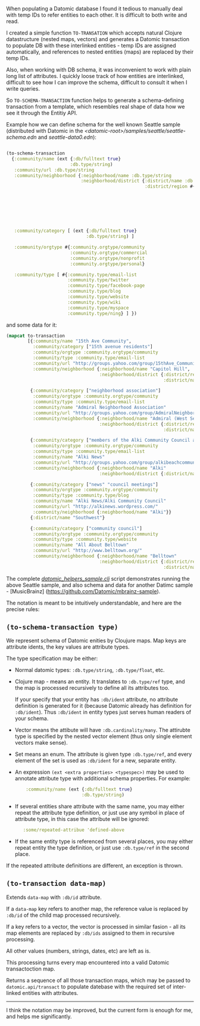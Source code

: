 When populating a Datomic database I found it tedious
to manually deal with temp IDs to refer entities
to each other. It is difficult to both write and read.

I created a simple function `TO-TRANSATION` which accepts
natural Clojure datastructure (nested maps, vectors)
and generates a Datomic transaction to populate DB with
these interlinked entities - temp IDs are assigned automatically,
and references to nested entities (maps) are replaced by their temp IDs.

Also, when working with DB schema, it was inconvenient
to work with plain long list of attributes. I quickly loose
track of how entities are interlinked, difficult to see how I can
improve the schema, difficult to consult it when I write queries.

So `TO-SCHEMA-TRANSACTION` function helps to generate a schema-defining
transaction from a template, which resembles real shape of data
how we see it through the Entitiy API.

Example how we can define schema for the well known
Seattle sample (distributed with Datomic in
the _&lt;datomic-root&gt;/samples/seattle/seattle-schema.edn_ and _seattle-data0.edn_):

```clojure

(to-schema-transaction
  {:community/name (ext {:db/fulltext true}
                        :db.type/string)
   :community/url :db.type/string
   :community/neighborhood {:neighborhood/name :db.type/string
                            :neighborhood/district {:district/name :db.type/string
                                                    :district/region #{:region/n
                                                                       :region/ne
                                                                       :region/e
                                                                       :region/se
                                                                       :region/s
                                                                       :region/sw
                                                                       :region/w
                                                                       :region/nw}}}
   :community/category [ (ext {:db/fulltext true}
                              :db.type/string) ]

   :community/orgtype #{:community.orgtype/community
                        :community.orgtype/commercial
                        :community.orgtype/nonprofit
                        :community.orgtype/personal}

   :community/type [ #{:community.type/email-list
                       :community.type/twitter
                       :community.type/facebook-page
                       :community.type/blog
                       :community.type/website
                       :community.type/wiki
                       :community.type/myspace
                       :community.type/ning} ] })
```
and some data for it:
```clojure
(mapcat to-transaction
        [{:community/name "15th Ave Community",
          :community/category ["15th avenue residents"]
          :community/orgtype :community.orgtype/community
          :community/type :community.type/email-list
          :community/url "http://groups.yahoo.com/group/15thAve_Community/"
          :community/neighborhood {:neighborhood/name "Capitol Hill",
                                   :neighborhood/district {:district/region :region/e
                                                           :district/name "East"}}}

         {:community/category ["neighborhood association"]
          :community/orgtype :community.orgtype/community
          :community/type :community.type/email-list
          :community/name "Admiral Neighborhood Association"
          :community/url "http://groups.yahoo.com/group/AdmiralNeighborhood/"
          :community/neighborhood {:neighborhood/name "Admiral (West Seattle)"
                                   :neighborhood/district {:district/region :region/sw
                                                           :district/name "Southwest"}}}

         {:community/category ["members of the Alki Community Council and residents of the Alki Beach neighborhood"]
          :community/orgtype :community.orgtype/community
          :community/type :community.type/email-list
          :community/name "Alki News"
          :community/url "http://groups.yahoo.com/group/alkibeachcommunity/"
          :community/neighborhood {:neighborhood/name "Alki"
                                   :neighborhood/district {:district/name "Southwest"}}}

         {:community/category ["news" "council meetings"]
          :community/orgtype :community.orgtype/community
          :community/type :community.type/blog
          :community/name "Alki News/Alki Community Council"
          :community/url "http://alkinews.wordpress.com/"
          :community/neighborhood {:neighborhood/name "Alki"}}
         {:district/name "Southwest"}

         {:community/category ["community council"]
          :community/orgtype :community.orgtype/community
          :community/type :community.type/website
          :community/name "All About Belltown"
          :community/url "http://www.belltown.org/"
          :community/neighborhood {:neighborhood/name "Belltown"
                                   :neighborhood/district {:district/region :region/w
                                                           :district/name "Downtown"}}}]))]   
```
The complete _[datomic_helpers_sample.clj](datomic_helpers_sample.clj)_
script demonstrates running the above Seattle sample,
and also schema and data for another Datimc sample - [MusicBrainz] (https://github.com/Datomic/mbrainz-sample).

The notation is meant to be intuitively understandable,
and here are the precise rules:

`(to-schema-transaction type)`
----------------------------

We represent schema of Datomic enities by Cloujure maps.
Map keys are attribute idents, the key values are attribute types.

The type specification may be either:
- Normal datomic types: `:db.type/string`, `:db.type/float`, etc.
- Clojure map - means an entity. It translates to `:db.type/ref` type,
  and the map is processed recursively to define all its attributes too.

  If your specify that your entity has `:db/ident` attribute,
  no attribute definition is generated for it
  (because Datomic already has definition for `:db/ident`).
  Thus `:db/ident` in entity types just serves human readers
  of your schema.

- Vector means the attibute will have `:db.cardinality/many`.
  The attirubte type is specified by the nested vector element
  (thus only single element vectors make sense).
- Set means an enum. The attribute is given type `:db.type/ref`,
  and every element of the set is used as `:db/ident` for a
  new, separate entity.
- An expression `(ext <extra properties> <typespec>)` may be
  used to annotate attribute type with additional schema properties.
  For example:
  ```clojure
      :community/name (ext {:db/fulltext true}
                           :db.type/string)
  ```
- If several entities share attribute with the same name,
  you may either repeat the attribute type definition,
  or just use any symbol in place of attribute type,
  in this case the attribute will be ignored:
  ```clojure
     :some/repeated-attribue 'defined-above
  ```

- If the same entity type is referenced from several places,
  you may either repeat entity the type definition,
  or just use `:db.type/ref` in the second place.

If the repeated attribute definitions are different,
an exception is thrown.

`(to-transaction data-map)`
-------------------------

Extends `data-map` with `:db/id` attribute.

If a `data-map` key refers to another map, the reference
value is replaced by `:db/id` of the child map processed recursively.

If a key refers to a vector, the vector is processed in
similar fasion - all its map elements are replaced by `:db/ids`
assigned to them in recursive processing.

All other values (numbers, strings, dates, etc) are left as is.

This processing turns every map encountered into a valid
Datomic transactoction map.

Returns a sequence of all those transaction maps, which
may be passed to `datomic.api/transact` to populate
datebase with the required set of inter-linked entities
with attributes.

----

I think the notation may be improved, but the current
form is enough for me, and helps me significantly.
